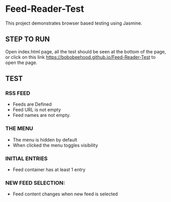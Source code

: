 # Feed-Reader-Test
This project demonstrates browser based testing using Jasmine.


## STEP TO RUN

Open index.html page, all the test should be seen at the bottom of the page, or click on this link https://bobobeehood.github.io/Feed-Reader-Test to open the page.


## TEST

### RSS FEED
- Feeds are Defined
- Feed URL is not empty
- Feed names are not empty.

### THE MENU
- The menu is hidden by default
- When clicked the menu toggles visibility

### INITIAL ENTRIES
- Feed container has at least 1 entry

### NEW FEED SELECTION:
- Feed content changes when new feed is selected
